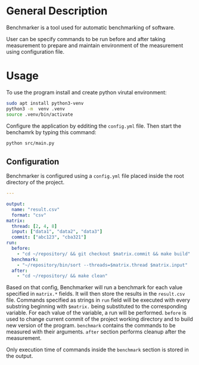 # General Description

Benchmarker is a tool used for automatic benchmarking of software. 


User can be specify commands to be run before and after taking measurement to prepare and maintain environment of the measurement using configuration file.


# Usage

To use the program install and create python virutal environment:

```bash
sudo apt install python3-venv
python3 -m  venv .venv
source .venv/bin/activate
```

Configure the application by edditing the `config.yml` file. Then start the benchamrk by typing this command:

```bash
python src/main.py
```


## Configuration

Benchmarker is configured using a `config.yml` file placed inside the root directory of the project. 

```yaml
---

output:
  name: "result.csv"
  format: "csv"
matrix:
  thread: [2, 4, 8]
  input: ["data1", "data2", "data3"]
  commit: ["abc123", "cba321"]
run:
  before:
    - "cd ~/repository/ && git checkout $matrix.commit && make build"
  benchmark:
    - "~/repository/bin/sort --threads=$matrix.thread $matrix.input"
  after:
    - "cd ~/repository/ && make clean"

```

Based on that config, Benchmarker will run a benchmark for each value specified in `matrix.*` fields.
It will then store the results in the `result.csv` file.
Commands specified as strings in `run` field will be executed with every substring beginning with `$matrix.` being substituted to the corresponding variable.
For each value of the variable, a run will be performed. 
`before` is used to change current commit of the project working directory and to build new version of the program. 
`benchmark` contains the commands to be measured with their arguments.
`after` section performs cleanup after the measurement. 

Only execution time of commands inside the `benchmark` section is stored in the output.  
